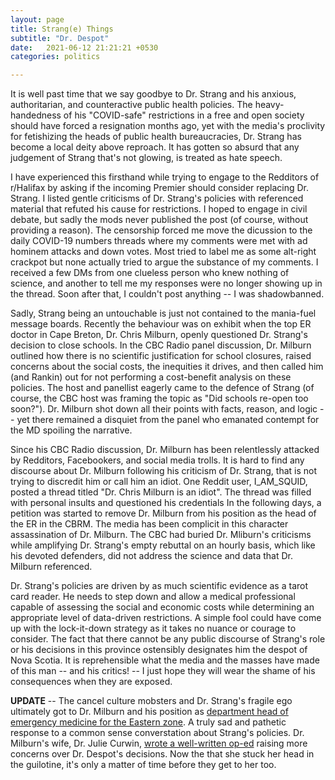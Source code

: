 ```yaml
---
layout: page
title: Strang(e) Things
subtitle: "Dr. Despot"
date:   2021-06-12 21:21:21 +0530
categories: politics

---
```


It is well past time that we say goodbye to Dr. Strang and his anxious, authoritarian, and counteractive public health policies.
The heavy-handedness of his "COVID-safe" restrictions in  a free and open society should have forced a resignation months ago, yet with the media's proclivity for
fetishizing the heads of public health bureaucracies, Dr. Strang has become a local deity above reproach. 
It has gotten so absurd that any judgement of Strang that's not glowing, is treated as hate speech.   

I have experienced this firsthand while trying to engage to the Redditors of r/Halifax by asking if the incoming Premier should consider replacing Dr. Strang. I listed gentle criticisms of Dr. Strang's policies with referenced material that refuted his cause for restrictions. I hoped to engage in civil debate, but sadly the mods never published the post (of course, without providing a reason). The censorship forced me move the dicussion to the daily COVID-19 numbers threads where my comments were met with ad hominem attacks and down votes. Most tried to label me as some alt-right crackpot but none actually tried to argue the substance of my comments. I received a few DMs from one clueless person who knew nothing of science, and another to tell me my responses were no longer showing up in the thread. Soon after that, I couldn't post anything -- I was shadowbanned.
  
Sadly, Strang being an untouchable is just not contained to the mania-fuel message boards. Recently the behaviour was on exhibit when the top ER doctor in Cape Breton, 
Dr. Chris Milburn, openly questioned Dr. Strang's decision to close schools. In the CBC Radio panel discussion, Dr. Milburn outlined how there is no scientific justification 
for school closures, raised concerns about the social costs, the inequities it drives, and then called him (and Rankin) out for not performing a cost-benefit analysis on these policies. 
The host and panellist eagerly came to the defence of Strang (of course, the CBC host was framing the topic as "Did schools re-open too soon?"). 
Dr. Milburn shot down all their points with facts, reason, and logic -- yet there remained a disquiet from the panel who emanated contempt for the MD spoiling the narrative. 

Since his CBC Radio discussion, Dr. Milburn has been relentlessly attacked by Redditors, Facebookers, and social media trolls. It is hard to find any discourse about
Dr. Milburn following his criticism of Dr. Strang, that is not trying to discredit him or call him an idiot.
One Reddit user, I_AM_SQUID, posted a thread titled "Dr. Chris Milburn is an idiot". The thread was filled with personal insults and questioned his credentials 
In the following days, a petition was started to remove Dr. Milburn from his position as the head of the ER in the CBRM. 
The media has been complicit in this character assassination of Dr. Milburn. The CBC had buried Dr. Mliburn's criticisms while amplifying Dr. Strang's empty rebuttal on an hourly basis, which like his devoted defenders,
did not address the science and data that Dr. Milburn referenced. 


Dr. Strang's policies are driven by as much scientific evidence as a tarot card reader. He needs to step down and allow a medical professional capable of assessing the social and economic costs while determining an appropriate level of data-driven restrictions. A simple fool could have come up with the lock-it-down strategy as it takes no nuance or courage to consider. The fact that there cannot be any public discourse of Strang's role or his decisions in this province ostensibly designates him the despot of Nova Scotia. It is reprehensible what the media and the masses have made of this man -- and his critics! -- I just hope they will wear the shame of his consequences when they are exposed.

**UPDATE** -- The cancel culture mobsters and Dr. Strang's fragile ego ultimately got to Dr. Milburn and his position as [department head of emergency medicine for the Eastern zone](https://atlantic.ctvnews.ca/cape-breton-doctor-removed-as-head-of-emergency-medicine-for-eastern-zone-1.5473738). A truly sad and pathetic response to a common sense converstation about Strang's policies. Dr. Milburn's wife, Dr. Julie Curwin, [wrote a well-written op-ed](https://www.saltwire.com/cape-breton/opinion/local-perspectives/dr-julie-curwin-who-will-speak-for-covid-marginalized-patients-after-firing-of-sydney-er-chief-100602623/) raising more concerns over Dr. Despot's decisions. Now the that she stuck her head in the guilotine, it's only a matter of time before they get to her too.
